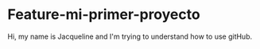 # Feature-mi-primer-proyecto

Hi, my name is Jacqueline and I'm trying to understand how to use gitHub. 
